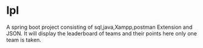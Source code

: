 # Ipl
A spring boot project consisting of sql,java,Xampp,postman Extension and JSON.
It will display the leaderboard of teams and their points here only one team is taken.
